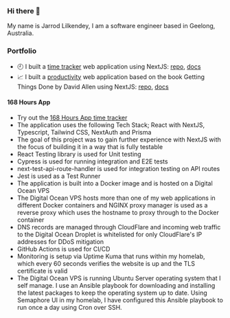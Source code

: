 ### Hi there 👋

My name is Jarrod Lilkendey, I am a software engineer based in Geelong, Australia.

### Portfolio

- 🕘 I built a [time tracker](https://168hoursapp.com) web application using NextJS: [repo](https://github.com/programmablewealth/168-hours), [docs](https://jarrodlilkendey.com/168-hours/)
- 📈 I built a [productivity](https://nextactionslist.com) web application based on the book Getting Things Done by David Allen using NextJS: [repo](https://github.com/programmablewealth/gtd-saas), [docs](tbd)

#### 168 Hours App

- Try out the [168 Hours App time tracker](https://168hoursapp.com)
- The application uses the following Tech Stack; React with NextJS, Typescript, Tailwind CSS, NextAuth and Prisma
- The goal of this project was to gain further experience with NextJS with the focus of building it in a way that is fully testable
- React Testing library is used for Unit testing
- Cypress is used for running integration and E2E tests
- next-test-api-route-handler is used for integration testing on API routes
- Jest is used as a Test Runner
- The application is built into a Docker image and is hosted on a Digital Ocean VPS
- The Digital Ocean VPS hosts more than one of my web applications in different Docker containers and NGINX proxy manager is used as a reverse proxy which uses the hostname to proxy through to the Docker container
- DNS records are managed through CloudFlare and incoming web traffic to the Digital Ocean Droplet is whitelisted for only CloudFlare's IP addresses for DDoS mitigation
- GitHub Actions is used for CI/CD
- Monitoring is setup via Uptime Kuma that runs within my homelab, which every 60 seconds verifies the website is up and the TLS certificate is valid
- The Digital Ocean VPS is running Ubuntu Server operating system that I self manage. I use an Ansible playbook for downloading and installing the latest packages to keep the operating system up to date. Using Semaphore UI in my homelab, I have configured this Ansible playbook to run once a day using Cron over SSH.

<!--
**programmablewealth/programmablewealth** is a ✨ _special_ ✨ repository because its `README.md` (this file) appears on your GitHub profile.

Here are some ideas to get you started:

- 🔭 I’m currently working on ...
- 🌱 I’m currently learning ...
- 👯 I’m looking to collaborate on ...
- 🤔 I’m looking for help with ...
- 💬 Ask me about ...
- 📫 How to reach me: ...
- 😄 Pronouns: ...
- ⚡ Fun fact: ...
-->
